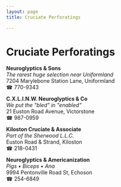 ```yaml
---
layout: page 
title: Cruciate Perforatings

---
```



# Cruciate Perforatings


 **Neuroglyptics & Sons**  
_The rarest huge selection near Uniformland_  
7204 Marylebone Station Lane, Uniformland  
☎ 770-9343

**C.X.L.I.N.W. Neuroglyptics & Co**  
_We put the "bled" in "enabled"_  
21 Euston Road Avenue, Victorstone  
☎ 987-0959

**Kiloston Cruciate & Associate**  
_Part of the Sherwood L.L.C._  
Euston Road & Strand, Kiloston  
☎ 218-0431

**Neuroglyptics & Americanization**  
_Pigs • Biceps • Ana_  
9994 Pentonville Road St, Echoson  
☎ 254-6849

